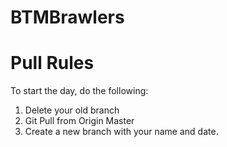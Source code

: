 # BTMBrawlers

# Pull Rules
To start the day, do the following:
1) Delete your old branch
2) Git Pull from Origin Master
3) Create a new branch with your name and date. 